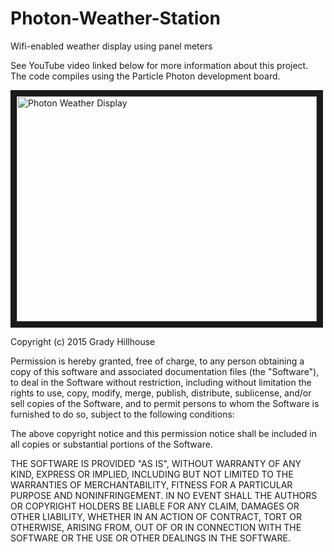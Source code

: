 # Photon-Weather-Station
Wifi-enabled weather display using panel meters

See YouTube video linked below for more information about this project. The code compiles using the Particle Photon development board.


<a href="https://www.youtube.com/watch?v=m_QQrMqQb04" target="_blank"><img src="http://img.youtube.com/vi/m_QQrMqQb04/0.jpg" 
alt="Photon Weather Display" width="480" height="360" border="10" /></a>

Copyright (c) 2015 Grady Hillhouse

Permission is hereby granted, free of charge, to any person obtaining a copy
of this software and associated documentation files (the "Software"), to deal
in the Software without restriction, including without limitation the rights
to use, copy, modify, merge, publish, distribute, sublicense, and/or sell
copies of the Software, and to permit persons to whom the Software is
furnished to do so, subject to the following conditions:

The above copyright notice and this permission notice shall be included in all
copies or substantial portions of the Software.

THE SOFTWARE IS PROVIDED "AS IS", WITHOUT WARRANTY OF ANY KIND, EXPRESS OR
IMPLIED, INCLUDING BUT NOT LIMITED TO THE WARRANTIES OF MERCHANTABILITY,
FITNESS FOR A PARTICULAR PURPOSE AND NONINFRINGEMENT. IN NO EVENT SHALL THE
AUTHORS OR COPYRIGHT HOLDERS BE LIABLE FOR ANY CLAIM, DAMAGES OR OTHER
LIABILITY, WHETHER IN AN ACTION OF CONTRACT, TORT OR OTHERWISE, ARISING FROM,
OUT OF OR IN CONNECTION WITH THE SOFTWARE OR THE USE OR OTHER DEALINGS IN THE
SOFTWARE.
